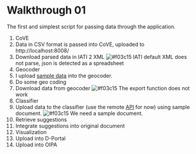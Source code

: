 Walkthrough 01
==============

The first and simplest script for passing data through the application.

 1. CoVE
  1. Data in CSV format is passed into CoVE, uploaded to http://localhost:8008/
  1. Download parsed data in IATI 2 XML ![#f03c15](https://placehold.it/15/f03c15/000000?text=+) IATI default XML does not parse, json is detected as a spreadsheet
 1. Geocoder
  1. I upload [sample data](./geocoder/sample.csv) into the geocoder.
  1. Do some geo coding
  1. Download data from geocoder ![#f03c15](https://placehold.it/15/f03c15/000000?text=+) The export function does not work
 1. Classifier
  1. Upload data to the classifier (use the remote [API](http://gis.foundationcenter.org/OpenAgCoder/index.php) for now) using sample document. ![#f03c15](https://placehold.it/15/f03c15/000000?text=+) We need a sample document.
  1. Retrieve suggestions
  1. Integrate suggestions into original document
 1. Visualization
  1. Upload into D-Portal
  1. Upload into OIPA
